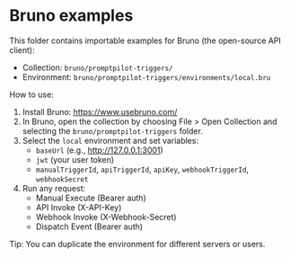 # Bruno examples

This folder contains importable examples for Bruno (the open-source API client):

- Collection: `bruno/promptpilot-triggers/`
- Environment: `bruno/promptpilot-triggers/environments/local.bru`

How to use:

1. Install Bruno: https://www.usebruno.com/
2. In Bruno, open the collection by choosing File > Open Collection and selecting the `bruno/promptpilot-triggers` folder.
3. Select the `local` environment and set variables:
   - `baseUrl` (e.g., http://127.0.0.1:3001)
   - `jwt` (your user token)
   - `manualTriggerId`, `apiTriggerId`, `apiKey`, `webhookTriggerId`, `webhookSecret`
4. Run any request:
   - Manual Execute (Bearer auth)
   - API Invoke (X-API-Key)
   - Webhook Invoke (X-Webhook-Secret)
   - Dispatch Event (Bearer auth)

Tip: You can duplicate the environment for different servers or users.

